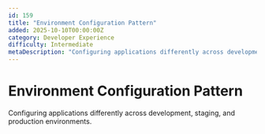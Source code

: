 ```yaml
---
id: 159
title: "Environment Configuration Pattern"
added: 2025-10-10T00:00:00Z
category: Developer Experience
difficulty: Intermediate
metaDescription: "Configuring applications differently across development, staging, and production environments."
---
```


# Environment Configuration Pattern

Configuring applications differently across development, staging, and production environments.
